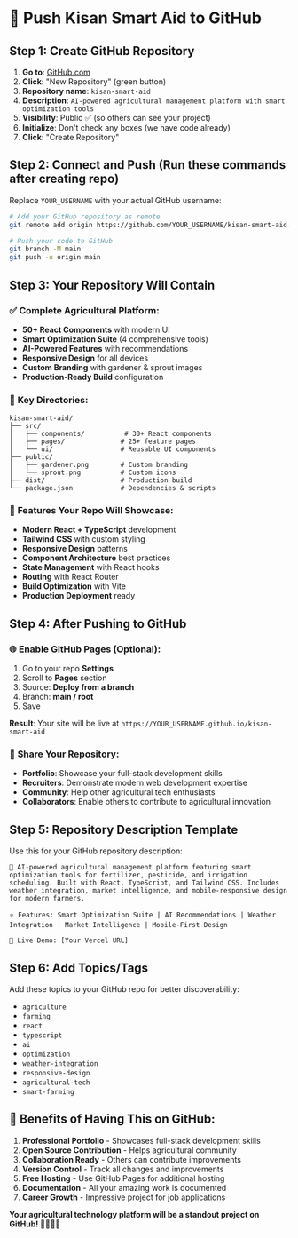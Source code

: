 # 🚀 Push Kisan Smart Aid to GitHub

## Step 1: Create GitHub Repository

1. **Go to**: [GitHub.com](https://github.com)
2. **Click**: "New Repository" (green button)
3. **Repository name**: `kisan-smart-aid`
4. **Description**: `AI-powered agricultural management platform with smart optimization tools`
5. **Visibility**: Public ✅ (so others can see your project)
6. **Initialize**: Don't check any boxes (we have code already)
7. **Click**: "Create Repository"

## Step 2: Connect and Push (Run these commands after creating repo)

Replace `YOUR_USERNAME` with your actual GitHub username:

```bash
# Add your GitHub repository as remote
git remote add origin https://github.com/YOUR_USERNAME/kisan-smart-aid.git

# Push your code to GitHub
git branch -M main
git push -u origin main
```

## Step 3: Your Repository Will Contain

### ✅ **Complete Agricultural Platform**:
- **50+ React Components** with modern UI
- **Smart Optimization Suite** (4 comprehensive tools)
- **AI-Powered Features** with recommendations
- **Responsive Design** for all devices
- **Custom Branding** with gardener & sprout images
- **Production-Ready Build** configuration

### 📁 **Key Directories**:
```
kisan-smart-aid/
├── src/
│   ├── components/          # 30+ React components
│   ├── pages/              # 25+ feature pages
│   └── ui/                 # Reusable UI components
├── public/
│   ├── gardener.png        # Custom branding
│   └── sprout.png          # Custom icons
├── dist/                   # Production build
└── package.json            # Dependencies & scripts
```

### 🌟 **Features Your Repo Will Showcase**:
- **Modern React + TypeScript** development
- **Tailwind CSS** with custom styling
- **Responsive Design** patterns
- **Component Architecture** best practices
- **State Management** with React hooks
- **Routing** with React Router
- **Build Optimization** with Vite
- **Production Deployment** ready

## Step 4: After Pushing to GitHub

### 🌐 **Enable GitHub Pages** (Optional):
1. Go to your repo **Settings**
2. Scroll to **Pages** section
3. Source: **Deploy from a branch**
4. Branch: **main / root**
5. Save

**Result**: Your site will be live at `https://YOUR_USERNAME.github.io/kisan-smart-aid`

### 📢 **Share Your Repository**:
- **Portfolio**: Showcase your full-stack development skills
- **Recruiters**: Demonstrate modern web development expertise
- **Community**: Help other agricultural tech enthusiasts
- **Collaborators**: Enable others to contribute to agricultural innovation

## Step 5: Repository Description Template

Use this for your GitHub repository description:

```
🌾 AI-powered agricultural management platform featuring smart optimization tools for fertilizer, pesticide, and irrigation scheduling. Built with React, TypeScript, and Tailwind CSS. Includes weather integration, market intelligence, and mobile-responsive design for modern farmers.

⭐ Features: Smart Optimization Suite | AI Recommendations | Weather Integration | Market Intelligence | Mobile-First Design

🚀 Live Demo: [Your Vercel URL]
```

## Step 6: Add Topics/Tags

Add these topics to your GitHub repo for better discoverability:
- `agriculture`
- `farming`
- `react`
- `typescript`
- `ai`
- `optimization`
- `weather-integration`
- `responsive-design`
- `agricultural-tech`
- `smart-farming`

## 🎉 **Benefits of Having This on GitHub**:

1. **Professional Portfolio** - Showcases full-stack development skills
2. **Open Source Contribution** - Helps agricultural community
3. **Collaboration Ready** - Others can contribute improvements
4. **Version Control** - Track all changes and improvements
5. **Free Hosting** - Use GitHub Pages for additional hosting
6. **Documentation** - All your amazing work is documented
7. **Career Growth** - Impressive project for job applications

**Your agricultural technology platform will be a standout project on GitHub! 🌾👨‍💻🚀**